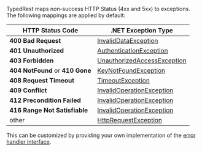 TypedRest maps non-success HTTP Status (4xx and 5xx) to exceptions. The following mappings are applied by default:

| HTTP Status Code                 | .NET Exception Type                                                                                                           |
|----------------------------------|-------------------------------------------------------------------------------------------------------------------------------|
| **400 Bad Request**              | [InvalidDataException](https://docs.microsoft.com/en-us/dotnet/api/system.io.invaliddataexception)                            |
| **401 Unauthorized**             | [AuthenticationException](https://github.com/TypedRest/TypedRest-DotNet/blob/master/src/TypedRest/AuthenticationException.cs) |
| **403 Forbidden**                | [UnauthorizedAccessException](https://docs.microsoft.com/en-us/dotnet/api/system.unauthorizedaccessexception)                 |
| **404 NotFound** or **410 Gone** | [KeyNotFoundException](https://docs.microsoft.com/en-us/dotnet/api/system.collections.generic.keynotfoundexception)           |
| **408 Request Timeout**          | [TimeoutException](https://docs.microsoft.com/en-us/dotnet/api/system.timeoutexception)                                       |
| **409 Conflict**                 | [InvalidOperationException](https://docs.microsoft.com/en-us/dotnet/api/system.invalidoperationexception)                     |
| **412 Precondition Failed**      | [InvalidOperationException](https://docs.microsoft.com/en-us/dotnet/api/system.invalidoperationexception)                     |
| **416 Range Not Satisfiable**    | [InvalidOperationException](https://docs.microsoft.com/en-us/dotnet/api/system.invalidoperationexception)                     |
| other                            | [HttpRequestException](https://docs.microsoft.com/en-us/dotnet/api/system.net.http.httprequestexception)                      |

This can be customized by providing your own implementation of the [error handler interface](https://github.com/TypedRest/TypedRest-DotNet/blob/master/src/TypedRest/Errors/IErrorHandler.cs).
